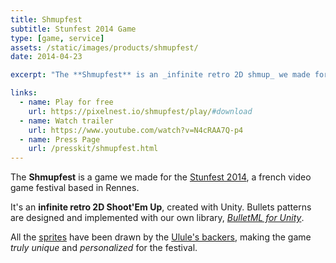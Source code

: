 ```yaml
---
title: Shmupfest
subtitle: Stunfest 2014 Game
type: [game, service]
assets: /static/images/products/shmupfest/
date: 2014-04-23

excerpt: "The **Shmupfest** is an _infinite retro 2D shmup_ we made for the Stunfest 2014 festival."

links:
  - name: Play for free
    url: https://pixelnest.io/shmupfest/play/#download
  - name: Watch trailer
    url: https://www.youtube.com/watch?v=N4cRAA7Q-p4
  - name: Press Page
    url: /presskit/shmupfest.html
---
```


The **Shmupfest** is a game we made for the [Stunfest 2014][stunfest], a french video game festival based in Rennes.

It's an **infinite retro 2D Shoot'Em Up**, created with Unity. Bullets patterns are designed and implemented with our own library, _[BulletML for Unity][bulletml]_.

All the [sprites][shmupfest] have been drawn by the [Ulule's backers][ulule], making the game _truly unique_ and _personalized_ for the festival.


[play]:      https://pixelnest.io/shmupfest/play/
[stunfest]:  http://stunfest.fr/
[shmupfest]: http://shmupfest.stunfest.fr/
[ulule]:     http://fr.ulule.com/stunfest-2014/
[bulletml]:  /docs/bulletml-for-unity/
[screen1]:   /static/images/products/shmupfest/screen-01.png
[screen2]:   /static/images/products/shmupfest/screen-02.png
[screen3]:   /static/images/products/shmupfest/screen-03.png
[screen4]:   /static/images/products/shmupfest/screen-04.png
[screen5]:   /static/images/products/shmupfest/screen-05.png
